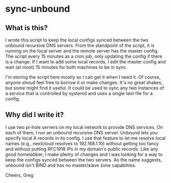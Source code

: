 # sync-unbound
## What is this?
I wrote this script to keep the local configs synced between the two unbound recursive DNS servers. From the standpoint of the script, it is running on the local server and the remote server has the master config. The script every 15 minutes as a cron job, only updating the config if there is a change. If I want to add some local records, I edit the master config and wait (at most) 15 minutes for both machines to be in sync.

I'm storing the script here mostly so I can get it when I need it. Of course, anyone shoud feel free to borrow it or make changes. It's no great shakes, but some might find it useful. It could be used to sync any two instances of a service that is controlled by systemd and uses a single text file for a config. 

## Why did I write it?
I use two pi-hole servers on my local network to provide DNS services. On each of them, I run an unbound recursive DNS server. Unbound lets you specify local A records in its config. I use that feature to let me resolve local names (e.g., nextcloud resolves to 192.168.1.10) without getting too fancy and without putting RFC1918 IPs in my domain's public records. Like any good homelabber, I make plenty of changes and I was looking for a way to keep the configs synced between the two servers. As the name suggests, unbound isn't BIND and has no master/slave zone capabilties.

Cheers,
Greg
